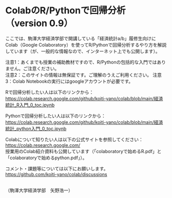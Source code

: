 # ColabのR/Pythonで回帰分析（version 0.9）
ここでは、駒澤大学経済学部で開講している「経済統計a/b」履修生向けにColab（Google Colaboratory）を使ってR/Pythonで回帰分析するやり方を解説しています（が、一般的な情報なので、インターネット上でも公開します）。

注意1：あくまでも授業の補助教材ですので、R/Pythonの包括的な入門ではありません。ご注意ください。
<br>
注意2：このサイトの情報は無保証です。ご理解のうえご利用ください。
注意3：Colab Notebookの実行にはgoogleアカウントが必要です。


Rで回帰分析したい人は以下のリンクから：<br>
https://colab.research.google.com/github/koiti-yano/colab/blob/main/経済統計_R入門_0_toc.ipynb

Pythonで回帰分析したい人は以下のリンクから：<br>
https://colab.research.google.com/github/koiti-yano/colab/blob/main/経済統計_python入門_0_toc.ipynb

Colabについて知りたい人は以下の公式サイトを参照してください：<br>
https://colab.research.google.com/<br>授業用のColab紹介資料も公開しています（「colaboratoryで始めるR.pdf」と「colaboratoryで始めるpython.pdf」）。

コメント・課題等については以下にお願いします。
<br>
https://github.com/koiti-yano/colab/discussions

<br>（駒澤大学経済学部　矢野浩一）
